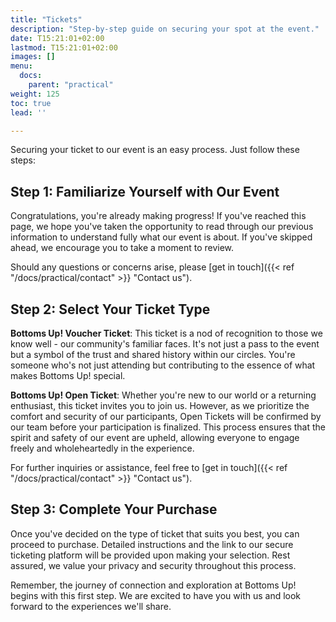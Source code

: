 ```yaml
---
title: "Tickets"
description: "Step-by-step guide on securing your spot at the event."
date: T15:21:01+02:00
lastmod: T15:21:01+02:00
images: []
menu: 
  docs:
    parent: "practical"
weight: 125
toc: true
lead: ''

---
```

Securing your ticket to our event is an easy process. Just follow these steps:

## Step 1: Familiarize Yourself with Our Event

Congratulations, you're already making progress! If you've reached this page, we hope you've taken the opportunity to read through our previous information to understand fully what our event is about. If you've skipped ahead, we encourage you to take a moment to review.

Should any questions or concerns arise, please [get in touch]({{< ref "/docs/practical/contact" >}} "Contact us").

## Step 2: Select Your Ticket Type

**Bottoms Up! Voucher Ticket**: This ticket is a nod of recognition to those we know well - our community's familiar faces. It's not just a pass to the event but a symbol of the trust and shared history within our circles. You're someone who's not just attending but contributing to the essence of what makes Bottoms Up! special.

**Bottoms Up! Open Ticket**: Whether you're new to our world or a returning enthusiast, this ticket invites you to join us. However, as we prioritize the comfort and security of our participants, Open Tickets will be confirmed by our team before your participation is finalized. This process ensures that the spirit and safety of our event are upheld, allowing everyone to engage freely and wholeheartedly in the experience.

For further inquiries or assistance, feel free to [get in touch]({{< ref "/docs/practical/contact" >}} "Contact us").

## Step 3: Complete Your Purchase

Once you've decided on the type of ticket that suits you best, you can proceed to purchase. Detailed instructions and the link to our secure ticketing platform will be provided upon making your selection. Rest assured, we value your privacy and security throughout this process.

Remember, the journey of connection and exploration at Bottoms Up! begins with this first step. We are excited to have you with us and look forward to the experiences we'll share.

